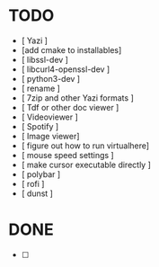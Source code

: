 # TODO

- [ Yazi ]
- [add cmake to installables]
- [ libssl-dev ]
- [ libcurl4-openssl-dev ]
- [ python3-dev ]
- [ rename ]
- [ 7zip and other Yazi formats ] 
- [ Tdf or other doc viewer ]
- [ Videoviewer ]
- [ Spotify ]
- [ Image viewer]
- [ figure out how to run virtualhere]
- [ mouse speed settings ]
- [ make cursor executable directly ]
- [ polybar ]
- [ rofi ]
- [ dunst ]

# DONE

- [ ] 